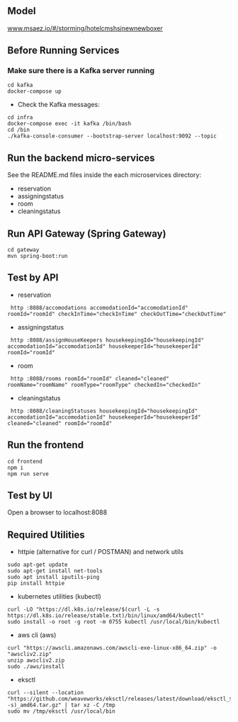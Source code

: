 # 

## Model
www.msaez.io/#/storming/hotelcmshsjnewnewboxer

## Before Running Services
### Make sure there is a Kafka server running
```
cd kafka
docker-compose up
```
- Check the Kafka messages:
```
cd infra
docker-compose exec -it kafka /bin/bash
cd /bin
./kafka-console-consumer --bootstrap-server localhost:9092 --topic
```

## Run the backend micro-services
See the README.md files inside the each microservices directory:

- reservation
- assigningstatus
- room
- cleaningstatus


## Run API Gateway (Spring Gateway)
```
cd gateway
mvn spring-boot:run
```

## Test by API
- reservation
```
 http :8088/accomodations accomodationId="accomodationId" roomId="roomId" checkInTime="checkInTime" checkOutTime="checkOutTime" 
```
- assigningstatus
```
 http :8088/assignHouseKeepers housekeepingId="housekeepingId" accomodationId="accomodationId" housekeeperId="housekeeperId" roomId="roomId" 
```
- room
```
 http :8088/rooms roomId="roomId" cleaned="cleaned" roomName="roomName" roomType="roomType" checkedIn="checkedIn" 
```
- cleaningstatus
```
 http :8088/cleaningStatuses housekeepingId="housekeepingId" accomodationId="accomodationId" housekeeperId="housekeeperId" cleaned="cleaned" roomId="roomId" 
```


## Run the frontend
```
cd frontend
npm i
npm run serve
```

## Test by UI
Open a browser to localhost:8088

## Required Utilities

- httpie (alternative for curl / POSTMAN) and network utils
```
sudo apt-get update
sudo apt-get install net-tools
sudo apt install iputils-ping
pip install httpie
```

- kubernetes utilities (kubectl)
```
curl -LO "https://dl.k8s.io/release/$(curl -L -s https://dl.k8s.io/release/stable.txt)/bin/linux/amd64/kubectl"
sudo install -o root -g root -m 0755 kubectl /usr/local/bin/kubectl
```

- aws cli (aws)
```
curl "https://awscli.amazonaws.com/awscli-exe-linux-x86_64.zip" -o "awscliv2.zip"
unzip awscliv2.zip
sudo ./aws/install
```

- eksctl 
```
curl --silent --location "https://github.com/weaveworks/eksctl/releases/latest/download/eksctl_$(uname -s)_amd64.tar.gz" | tar xz -C /tmp
sudo mv /tmp/eksctl /usr/local/bin
```


